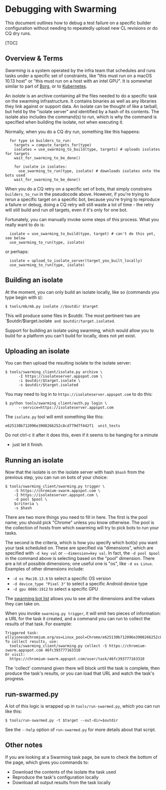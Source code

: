 # Debugging with Swarming

This document outlines how to debug a test failure on a specific builder
configuration without needing to repeatedly upload new CL revisions or do CQ dry
runs.

[TOC]

## Overview & Terms

*Swarming* is a system operated by the infra team that schedules and runs tasks
under a specific set of constraints, like "this must run on a macOS 10.13 host"
or "this must run on a host with an intel GPU". It is somewhat similar to part
of [Borg], or to [Kubernetes].

An *isolate* is an archive containing all the files needed to do a specific task
on the swarming infrastructure. It contains binaries as well as any libraries
they link against or support data. An isolate can be thought of like a tarball,
but held by the "isolate server" and identified by a hash of its contents. The
isolate also includes the command(s) to run, which is why the command is
specified when building the isolate, not when executing it.

Normally, when you do a CQ dry run, something like this happens:

```
  for type in builders_to_run:
    targets = compute_targets_for(type)
    isolates = use_swarming_to_build(type, targets) # uploads isolates for targets
    wait_for_swarming_to_be_done()

    for isolate in isolates:
      use_swarming_to_run(type, isolate) # downloads isolates onto the bots used
    wait_for_swarming_to_be_done()
```

When you do a CQ retry on a specific set of bots, that simply constrains
`builders_to_run` in the pseudocode above. However, if you're trying to rerun a
specific target on a specific bot, because you're trying to reproduce a failure
or debug, doing a CQ retry will still waste a lot of time - the retry will still
build and run *all* targets, even if it's only for one bot.

Fortunately, you can manually invoke some steps of this process. What you really
want to do is:

```
  isolate = use_swarming_to_build(type, target) # can't do this yet, see below
  use_swarming_to_run(type, isolate)
```

or perhaps:

```
  isolate = upload_to_isolate_server(target_you_built_locally)
  use_swarming_to_run(type, isolate)
```

## Building an isolate

At the moment, you can only build an isolate locally, like so (commands you type
begin with `$`):

```
$ tools/mb/mb.py isolate //$outdir $target
```

This will produce some files in $outdir. The most pertinent two are
`$outdir/$target.isolate` and $outdir/target.isolated`.

Support for building an isolate using swarming, which would allow you to build
for a platform you can't build for locally, does not yet exist.

## Uploading an isolate

You can then upload the resulting isolate to the isolate server:

```
$ tools/swarming_client/isolate.py archive \
      -I https://isolateserver.appspot.com \
      -i $outdir/$target.isolate \
      -s $outdir/$target.isolated
```

You may need to log in to `https://isolateserver.appspot.com` to do this:

```
$ python tools/swarming_client/auth.py login \
      --service=https://isolateserver.appspot.com
```

The `isolate.py` tool will emit something like this:

```
e625130b712096e3908266252c8cd779d7f442f1  unit_tests
```

Do not ctrl-c it after it does this, even if it seems to be hanging for a minute
- just let it finish.

## Running an isolate

Now that the isolate is on the isolate server with hash `$hash` from the
previous step, you can run on bots of your choice:

```
$ tools/swarming_client/swarming.py trigger \
    -S https://chromium-swarm.appspot.com \
    -I https://isolateserver.appspot.com \
    -d pool $pool \
    $criteria \
    -s $hash
```

There are two more things you need to fill in here. The first is the pool name;
you should pick "Chrome" unless you know otherwise. The pool is the collection
of hosts from which swarming will try to pick bots to run your tasks.

The second is the criteria, which is how you specify which bot(s) you want your
task scheduled on. These are specified via "dimensions", which are specified
with `-d key val` or `--dimension=key val`. In fact, the `-d pool $pool` in the
command above is selecting based on the "pool" dimension. There are a lot of
possible dimensions; one useful one is "os", like `-d os Linux`. Examples of
other dimensions include:

* `-d os Mac10.13.6` to select a specific OS version
* `-d device_type "Pixel 3"` to select a specific Android device type
* `-d gpu 8086:1912` to select a specific GPU

The [swarming bot list] allows you to see all the dimensions and the values they
can take on.

When you invoke `swarming.py trigger`, it will emit two pieces of information: a
URL for the task it created, and a command you can run to collect the results of
that task. For example:

```
Triggered task: ellyjones@chromium.org/os=Linux_pool=Chrome/e625130b712096e3908266252c8cd779d7f442f1
To collect results, use:
  tools/swarming_client/swarming.py collect -S https://chromium-swarm.appspot.com 46fc393777163310
Or visit:
  https://chromium-swarm.appspot.com/user/task/46fc393777163310
```

The 'collect' command given there will block until the task is complete, then
produce the task's results, or you can load that URL and watch the task's
progress.

## run-swarmed.py

A lot of this logic is wrapped up in `tools/run-swarmed.py`, which you can run
like this:

```
$ tools/run-swarmed.py -t $target --out-dir=$outdir
```

See the `--help` option of `run-swarmed.py` for more details about that script.

## Other notes

If you are looking at a Swarming task page, be sure to check the bottom of the
page, which gives you commands to:

* Download the contents of the isolate the task used
* Reproduce the task's configuration locally
* Download all output results from the task locally

[borg]: https://ai.google/research/pubs/pub43438
[kubernetes]: https://kubernetes.io/
[swarming bot list]: https://chromium-swarm.appspot.com/botlist
